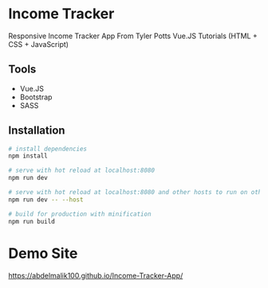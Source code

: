 # Income Tracker

Responsive Income Tracker App From Tyler Potts Vue.JS Tutorials (HTML + CSS + JavaScript)

## Tools

- Vue.JS
- Bootstrap
- SASS

## Installation

```bash
# install dependencies
npm install

# serve with hot reload at localhost:8080
npm run dev

# serve with hot reload at localhost:8080 and other hosts to run on other devices
npm run dev -- --host

# build for production with minification
npm run build
```

# Demo Site
https://abdelmalik100.github.io/Income-Tracker-App/
